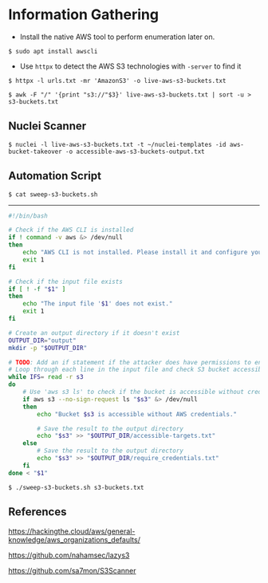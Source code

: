# Information Gathering

- Install the native AWS tool to perform enumeration later on.

`$ sudo apt install awscli`

- Use `httpx` to detect the AWS S3 technologies with `-server` to find it

```
$ httpx -l urls.txt -mr 'AmazonS3' -o live-aws-s3-buckets.txt

$ awk -F "/" '{print "s3://"$3}' live-aws-s3-buckets.txt | sort -u > s3-buckets.txt
```

## Nuclei Scanner

`$ nuclei -l live-aws-s3-buckets.txt -t ~/nuclei-templates -id aws-bucket-takeover -o accessible-aws-s3-buckets-output.txt`

## Automation Script

`$ cat sweep-s3-buckets.sh`

---

```bash
#!/bin/bash

# Check if the AWS CLI is installed
if ! command -v aws &> /dev/null
then
    echo "AWS CLI is not installed. Please install it and configure your credentials."
    exit 1
fi

# Check if the input file exists
if [ ! -f "$1" ]
then
    echo "The input file '$1' does not exist."
    exit 1
fi

# Create an output directory if it doesn't exist
OUTPUT_DIR="output"
mkdir -p "$OUTPUT_DIR"

# TODO: Add an if statement if the attacker does have permissions to enumerate and upload files
# Loop through each line in the input file and check S3 bucket accessibility
while IFS= read -r s3
do
    # Use 'aws s3 ls' to check if the bucket is accessible without credentials
    if aws s3 --no-sign-request ls "$s3" &> /dev/null
    then
        echo "Bucket $s3 is accessible without AWS credentials."

        # Save the result to the output directory
        echo "$s3" >> "$OUTPUT_DIR/accessible-targets.txt"
    else
        # Save the result to the output directory
        echo "$s3" >> "$OUTPUT_DIR/require_credentials.txt"
    fi
done < "$1"
```

```
$ ./sweep-s3-buckets.sh s3-buckets.txt
```

## References

https://hackingthe.cloud/aws/general-knowledge/aws_organizations_defaults/

https://github.com/nahamsec/lazys3

https://github.com/sa7mon/S3Scanner